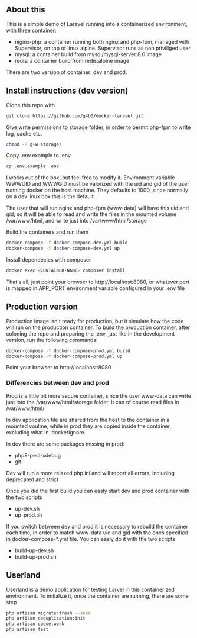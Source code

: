 ## About this 

This is a simple demo of Laravel running into a containerized environment, with three container:

* niginx-php: a container running both nginx and php-fpm, managed with Supervisor, on top of linux alpine. Supervisor runs as non priviliged user
* mysql: a container build from mysql/mysql-server:8.0 image
* redis: a container build from redis:alpine image

There are two version of container: dev and prod.

## Install instructions (dev version)

Clone this repo with 

```bash
git clone https://github.com/g4b0/docker-laravel.git
```

Give write permissions to storage folder, in order to permit php-fpm to write log, cache etc.

```bash
chmod -R g+w storage/
```

Copy .env.example to .env

```bash
cp .env.example .env
```

I works out of the box, but feel free to modify it. Environment variable WWWUID and WWWGID must be valorized with the uid and gid of the user running docker on the host machine. They defaults to 1000, since normally on a dev linux box this is the default. 

The user that will run nginx and php-fpm (www-data) will have this uid and gid, so it will be able to read and write the files in the mounted volume /var/www/html, and write just into /var/www/html/storage

Build the containers and run them

```bash
docker-compose -f docker-compose-dev.yml build
docker-compose -f docker-compose-dev.yml up
```

Install dependecies with composer

```bash
docker exec <CONTAINER-NAME> composer install
```

That's all, just point your browser to http://localhost:8080, or whatever port is mapped in APP_PORT environment variable configured in your .env file


## Production version

Production image isn't ready for production, but it simulate how the code will run on the production container. To build the production container, after coloning the repo and preparing the .env, just like in the development version, run the following commands:

```bash
docker-compose -f docker-compose-prod.yml build
docker-compose -f docker-compose-prod.yml up
```

Point your browser to http://localhost:8080

### Differencies between dev and prod

Prod is a little bit more secure container, since the user www-data can write just into the /var/www/html/storage folder. It can of course read files in /var/www/html/

In dev application file are shared from the host to the container in a mounted voulme, while in prod they are copied inside the container, excluding what in .dockerignore.

In dev there are some packages missing in prod:
* php8-pecl-xdebug
* git

Dev will run a more relaxed php.ini and will report all errors, including deprecated and strict

Once you did the first build you can easly start dev and prod container with the two scripts
* up-dev.sh
* up-prod.sh

If you switch between dev and prod it is necessary to rebuild the container each time, in order to match www-data uid and gid with the ones specified in docker-compose-*.yml file. You can easly do it with the two scripts
* build-up-dev.sh
* build-up-prod.sh


## Userland

Userland is a demo application for testing Larvel in this containerized environment. To initialize it, once the container are running, there are some step 

```bash
php artisan migrate:fresh --seed
php artisan deduplication:init
php artisan queue:work
php artisan test
```